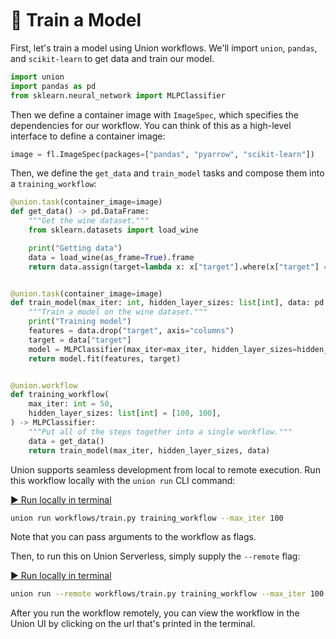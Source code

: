 <br>
<br>
<br>

# 🤖 Train a Model

First, let's train a model using Union workflows. We'll import `union`,
`pandas`, and `scikit-learn` to get data and train our model.

```python
import union
import pandas as pd
from sklearn.neural_network import MLPClassifier
```

Then we define a container image with `ImageSpec`, which specifies the
dependencies for our workflow. You can think of this as a high-level interface
to define a container image:

```python
image = fl.ImageSpec(packages=["pandas", "pyarrow", "scikit-learn"])
```

Then, we define the `get_data` and `train_model` tasks and compose them
into a `training_workflow`:

```python
@union.task(container_image=image)
def get_data() -> pd.DataFrame:
    """Get the wine dataset."""
    from sklearn.datasets import load_wine

    print("Getting data")
    data = load_wine(as_frame=True).frame
    return data.assign(target=lambda x: x["target"].where(x["target"] == 0, 1))


@union.task(container_image=image)
def train_model(max_iter: int, hidden_layer_sizes: list[int], data: pd.DataFrame) -> MLPClassifier:
    """Train a model on the wine dataset."""
    print("Training model")
    features = data.drop("target", axis="columns")
    target = data["target"]
    model = MLPClassifier(max_iter=max_iter, hidden_layer_sizes=hidden_layer_sizes)
    return model.fit(features, target)


@union.workflow
def training_workflow(
    max_iter: int = 50,
    hidden_layer_sizes: list[int] = [100, 100],
) -> MLPClassifier:
    """Put all of the steps together into a single workflow."""
    data = get_data()
    return train_model(max_iter, hidden_layer_sizes, data)
```

Union supports seamless development from local to remote execution.
Run this workflow locally with the `union run` CLI command:

[▶️ Run locally in terminal](command:union-workspace.runTrainingLocal)

```bash
union run workflows/train.py training_workflow --max_iter 100
```

Note that you can pass arguments to the workflow as flags.

Then, to run this on Union Serverless, simply supply the `--remote` flag:

[▶️ Run locally in terminal](command:union-workspace.runTrainingRemote)


```bash
union run --remote workflows/train.py training_workflow --max_iter 100
```

After you run the workflow remotely, you can view the workflow in the Union UI
by clicking on the url that's printed in the terminal.
